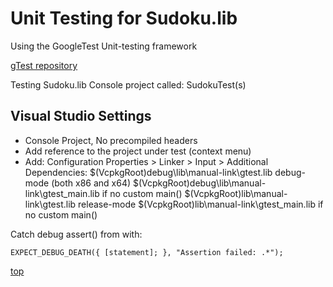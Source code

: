 <!----------------------------------------------------------------><a id="top"></a>
# Unit Testing for Sudoku.lib #
<!---------------------------------------------------------------->
Using the GoogleTest Unit-testing framework

[gTest repository](https://github.com/google/googletest/)


Testing Sudoku.lib
Console project called: SudokuTest(s)

<!----------------------------------------------------------------><a id="vs_settings"></a>
## Visual Studio Settings ##
<!---------------------------------------------------------------->
- Console Project, No precompiled headers
- Add reference to the project under test (context menu)
- Add: Configuration Properties > Linker > Input > Additional Dependencies:
	$(VcpkgRoot)debug\lib\manual-link\gtest.lib			debug-mode (both x86 and x64)
	$(VcpkgRoot)debug\lib\manual-link\gtest_main.lib		if no custom main()
	$(VcpkgRoot)lib\manual-link\gtest.lib				release-mode
	$(VcpkgRoot)lib\manual-link\gtest_main.lib				if no custom main()


<!---------------------------------------------------------------->
Catch debug assert() from <cassert> with:

    EXPECT_DEBUG_DEATH({ [statement]; }, "Assertion failed: .*");


[top](#top)
